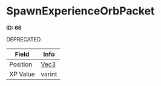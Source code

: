 # SpawnExperienceOrbPacket

**ID: 66**  

DEPRECATED

<table><thead><tr><th>Field</th><th>Info</th></tr></thead><tbody>
<tr><td>Position</td><td><a href="../types/Vec3.md">Vec3</a></td></tr>
<tr><td>XP Value</td><td>varint</td></tr>
</tbody></table>